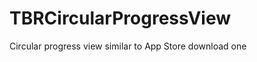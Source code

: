 TBRCircularProgressView
=======================

Circular progress view similar to App Store download one
